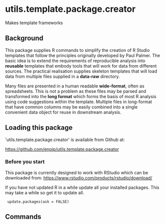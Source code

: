# utils.template.package.creator
Makes template frameworks

## Background
This package supplies R commands to simplify the creation of R Studio templates that follow the principles originally developed by Paul Palmer. The basic idea is to extend the requirements of reproducible analysis into **reusable** templates that embody tools that will work for data from different sources. The practical realisation supplies skeleton templates that will load data from multiple files supplied in a **data-raw** directory.

Many files are presented in a human readable **wide-format**, often as spreadsheets. This is not a problem as these files may be parsed and transformed into the **long format** which forms the basis of most R analysis using code suggestions within the template. Multiple files in long-format that have common columns may be easily combined into a single convenient data object for reuse in downstream analysis.

## Loading this package

'utils.template.package.creator' is available from Github at:

https://github.com/enpjp/utils.template.package.creator 

### Before you start

This package is currently designed to work with RStudio which can be downloaded from:
https://www.rstudio.com/products/rstudio/download/

If you have not updated R in a while update all your installed packages. This may take a while so get it to update all.

     update.packages(ask = FALSE)

## Commands




